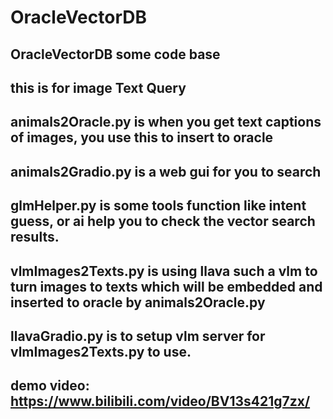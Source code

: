 # OracleVectorDB
## OracleVectorDB some code base

## this is for image Text Query

## animals2Oracle.py is when you get text captions of images, you use this to insert to oracle

## animals2Gradio.py is a web gui for you to search 

## glmHelper.py is some tools function like intent guess, or ai help you to check the vector search results.

## vlmImages2Texts.py is using llava such a vlm to turn images to texts which will be embedded and inserted to oracle by animals2Oracle.py

## llavaGradio.py is to setup vlm server for vlmImages2Texts.py to use.

## demo video: https://www.bilibili.com/video/BV13s421g7zx/
